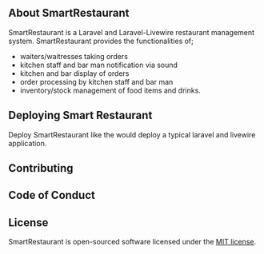 ## About SmartRestaurant

SmartRestaurant is a Laravel and Laravel-Livewire restaurant management system. SmartRestaurant provides the functionalities of;
 - waiters/waitresses taking orders
 - kitchen staff and bar man notification via sound
 - kitchen and bar display of orders
 - order processing by kitchen staff and bar man
 - inventory/stock management of food items and drinks.

## Deploying Smart Restaurant

Deploy SmartRestaurant like the would deploy a typical laravel and livewire application. 


## Contributing

## Code of Conduct


## License

SmartRestaurant is open-sourced software licensed under the [MIT license](https://opensource.org/licenses/MIT).
